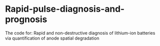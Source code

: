 # Rapid-pulse-diagnosis-and-prognosis
The code for: Rapid and non-destructive diagnosis of lithium-ion batteries via quantification of anode spatial degradation
